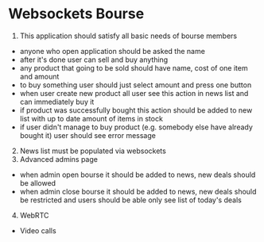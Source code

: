 # Websockets Bourse

1. This application should satisfy all basic needs of bourse members
  * anyone who open application should be asked the name
  * after it's done user can sell and buy anything
  * any product that going to be sold should have name, cost of one item and amount
  * to buy something user should just select amount and press one button
  * when user create new product all user see this action in news list and can immediately buy it
  * if product was successfully bought this action should be added to new list with up to date amount of items in stock
  * if user didn't manage to buy product (e.g. somebody else have already bought it) user should see error message
2. News list must be populated via websockets
3. Advanced admins page
  * when admin open bourse it should be added to news, new deals should be allowed
  * when admin close bourse it should be added to news, new deals should be restricted and users should be able only see list of today's deals
4. WebRTC
  * Video calls